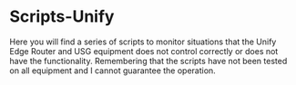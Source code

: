 # Scripts-Unify
Here you will find a series of scripts to monitor situations that the Unify Edge Router and USG equipment does not control correctly or does not have the functionality. Remembering that the scripts have not been tested on all equipment and I cannot guarantee the operation.
